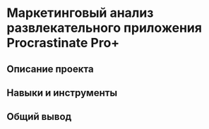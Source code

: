 # Маркетинговый анализ развлекательного приложения Procrastinate Pro+

## Описание проекта

## Навыки и инструменты

## Общий вывод
